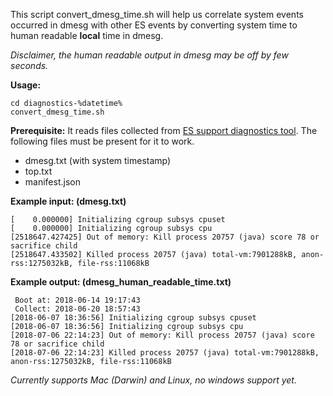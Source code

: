 This script convert_dmesg_time.sh will help us correlate system events occurred in dmesg with other ES events by converting system time to human readable **local** time in dmesg.

_Disclaimer, the human readable output in dmesg may be off by few seconds._

**Usage:**
```
cd diagnostics-%datetime%
convert_dmesg_time.sh
```

**Prerequisite:**
It reads files collected from [ES support diagnostics tool](https://github.com/elastic/support-diagnostics). 
The following files must be present for it to work.
- dmesg.txt (with system timestamp)
- top.txt
- manifest.json


**Example input: (dmesg.txt)**
```
[    0.000000] Initializing cgroup subsys cpuset
[    0.000000] Initializing cgroup subsys cpu
[2518647.427425] Out of memory: Kill process 20757 (java) score 78 or sacrifice child
[2518647.433502] Killed process 20757 (java) total-vm:7901288kB, anon-rss:1275032kB, file-rss:11068kB
```

**Example output: (dmesg_human_readable_time.txt)**
```
 Boot at: 2018-06-14 19:17:43
 Collect: 2018-06-20 18:57:43
[2018-06-07 18:36:56] Initializing cgroup subsys cpuset
[2018-06-07 18:36:56] Initializing cgroup subsys cpu
[2018-07-06 22:14:23] Out of memory: Kill process 20757 (java) score 78 or sacrifice child
[2018-07-06 22:14:23] Killed process 20757 (java) total-vm:7901288kB, anon-rss:1275032kB, file-rss:11068kB
```

_Currently supports Mac (Darwin) and Linux, no windows support yet._




